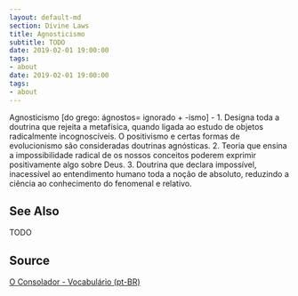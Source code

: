 ```yaml
---
layout: default-md
section: Divine Laws
title: Agnosticismo
subtitle: TODO
date: 2019-02-01 19:00:00
tags:
- about
date: 2019-02-01 19:00:00
tags: 
- about
---
```


Agnosticismo [do grego: ágnostos= ignorado + -ismo] - 1. Designa toda a doutrina que rejeita a metafísica, quando ligada ao estudo de objetos radicalmente incognoscíveis. O positivismo e certas formas de evolucionismo são consideradas doutrinas agnósticas. 2. Teoria que ensina a impossibilidade radical de os nossos conceitos poderem exprimir positivamente algo sobre Deus. 3. Doutrina que declara impossível, inacessível ao entendimento humano toda a noção de absoluto, reduzindo a ciência ao conhecimento do fenomenal e relativo.

## See Also
TODO

## Source
[O Consolador - Vocabulário (pt-BR)](http://www.oconsolador.com.br/linkfixo/vocabulario/principal.html)

